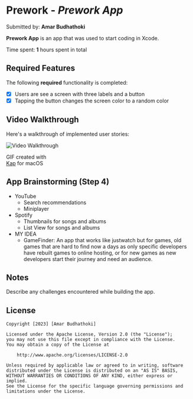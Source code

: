# Prework - *Prework App*

Submitted by: **Amar Budhathoki**

**Prework App** is an app that was used to start coding in Xcode.

Time spent: **1** hours spent in total

## Required Features

The following **required** functionality is completed:

- [x] Users are see a screen with three labels and a button
- [x] Tapping the button changes the screen color to a random color
 
## Video Walkthrough

Here's a walkthrough of implemented user stories:

<img src='https://imgur.com/iH2Tu3d.gif' title='Video Walkthrough' width='' alt='Video Walkthrough' />

<!-- Replace this with whatever GIF tool you used! -->
GIF created with  
[Kap](https://getkap.co/) for macOS
<!-- Recommended tools:
[ScreenToGif](https://www.screentogif.com/) for Windows
[peek](https://github.com/phw/peek) for Linux. -->

## App Brainstorming (Step 4)
- YouTube
  - Search recommendations
  - Miniplayer 
- Spotify
  - Thumbnails for songs and albums
  - List View for songs and albums
- MY IDEA
  - GameFinder: An app that works like justwatch but for games, old games that are hard to find now a days as only specific developers have rebuilt games to online hosting, or for new games as new developers start their journey and need an audience. 
## Notes

Describe any challenges encountered while building the app.

## License

    Copyright [2023] [Amar Budhathoki]

    Licensed under the Apache License, Version 2.0 (the "License");
    you may not use this file except in compliance with the License.
    You may obtain a copy of the License at

        http://www.apache.org/licenses/LICENSE-2.0

    Unless required by applicable law or agreed to in writing, software
    distributed under the License is distributed on an "AS IS" BASIS,
    WITHOUT WARRANTIES OR CONDITIONS OF ANY KIND, either express or implied.
    See the License for the specific language governing permissions and
    limitations under the License.
